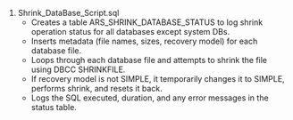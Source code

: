 1. Shrink_DataBase_Script.sql
	- Creates a table ARS_SHRINK_DATABASE_STATUS to log shrink operation status for all databases except system DBs.
	- Inserts metadata (file names, sizes, recovery model) for each database file.
	- Loops through each database file and attempts to shrink the file using DBCC SHRINKFILE.
	- If recovery model is not SIMPLE, it temporarily changes it to SIMPLE, performs shrink, and resets it back.
	- Logs the SQL executed, duration, and any error messages in the status table.
